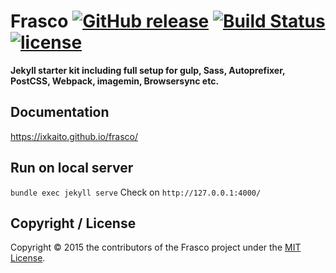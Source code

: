 # Frasco [![GitHub release](https://img.shields.io/github/release/ixkaito/frasco.svg)](https://github.com/ixkaito/frasco/releases) [![Build Status](https://travis-ci.org/ixkaito/frasco.svg?branch=master)](https://travis-ci.org/ixkaito/frasco) [![license](https://img.shields.io/github/license/ixkaito/frasco.svg?maxAge=2592000)](https://github.com/ixkaito/frasco/blob/master/LICENSE)

__Jekyll starter kit including full setup for gulp, Sass, Autoprefixer, PostCSS, Webpack, imagemin, Browsersync etc.__

## Documentation

https://ixkaito.github.io/frasco/

## Run on local server

`bundle exec jekyll serve`
Check on `http://127.0.0.1:4000/`

## Copyright / License

Copyright © 2015 the contributors of the Frasco project under the [MIT License](https://github.com/ixkaito/frasco/blob/master/LICENSE).
